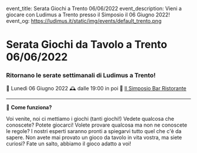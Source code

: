 event_title: Serata Giochi a Trento 06/06/2022
event_description: Vieni a giocare con Ludimus a Trento presso il Simposio il 06 Giugno 2022!
event_og: https://ludimus.it/static/img/events/default_trento.png

# Serata Giochi da Tavolo a Trento 06/06/2022

### Ritornano le serate settimanali di Ludimus a Trento!

📅 Lunedì 06 Giugno 2022
🕰 dalle 19:00 in poi
📍 [Il Simposio Bar Ristorante](https://g.page/ilsimposiotrento?share)

---

🎲 **Come funziona?**

Voi venite, noi ci mettiamo i giochi (tanti giochi!)
Vedete qualcosa che conoscete? Potete giocarci!
Volete provare qualcosa ma non ne conoscete le regole? I nostri esperti saranno pronti a spiegarvi tutto quel che c'è da sapere.
Non avete mai provato un gioco da tavolo in vita vostra, ma siete curiosi? Fate un salto, abbiamo il gioco adatto a voi!
